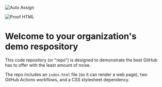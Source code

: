 ![Auto Assign](https://github.com/UniVaultHub/demo-repository/actions/workflows/auto-assign.yml/badge.svg)

![Proof HTML](https://github.com/UniVaultHub/demo-repository/actions/workflows/proof-html.yml/badge.svg)

# Welcome to your organization's demo respository
This code repository (or "repo") is designed to demonstrate the best GitHub has to offer with the least amount of noise.

The repo includes an `index.html` file (so it can render a web page), two GitHub Actions workflows, and a CSS stylesheet dependency.
